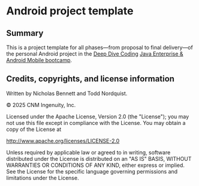 [//]: # (TODO Replace with relevant title.)

# Android project template

## Summary

[//]: # (TODO Provide summary description.)

This is a project template for all phases&mdash;from proposal to final delivery&mdash;of the personal Android project in the [Deep Dive Coding](https://deepdivecoding.com/) [Java Enterprise & Android Mobile bootcamp](https://deepdivecoding.com/java-android/).

## Credits, copyrights, and license information

[//]: # (TODO Include authorship credits and copyright info.)

Written by Nicholas Bennett and Todd Nordquist.

&copy; 2025 CNM Ingenuity, Inc.

[//]: # (TODO Include relevant license info.)

Licensed under the Apache License, Version 2.0 (the "License");
you may not use this file except in compliance with the License.
You may obtain a copy of the License at

<http://www.apache.org/licenses/LICENSE-2.0>

Unless required by applicable law or agreed to in writing, software
distributed under the License is distributed on an "AS IS" BASIS,
WITHOUT WARRANTIES OR CONDITIONS OF ANY KIND, either express or implied.
See the License for the specific language governing permissions and
limitations under the License.
